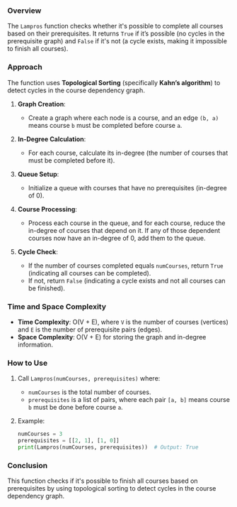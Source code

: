 

### Overview
The `Lampros` function checks whether it's possible to complete all courses based on their prerequisites. It returns `True` if it’s possible (no cycles in the prerequisite graph) and `False` if it's not (a cycle exists, making it impossible to finish all courses).

### Approach
The function uses **Topological Sorting** (specifically **Kahn’s algorithm**) to detect cycles in the course dependency graph.

1. **Graph Creation**: 
   - Create a graph where each node is a course, and an edge `(b, a)` means course `b` must be completed before course `a`.

2. **In-Degree Calculation**: 
   - For each course, calculate its in-degree (the number of courses that must be completed before it).

3. **Queue Setup**: 
   - Initialize a queue with courses that have no prerequisites (in-degree of 0).

4. **Course Processing**: 
   - Process each course in the queue, and for each course, reduce the in-degree of courses that depend on it. If any of those dependent courses now have an in-degree of 0, add them to the queue.

5. **Cycle Check**: 
   - If the number of courses completed equals `numCourses`, return `True` (indicating all courses can be completed).
   - If not, return `False` (indicating a cycle exists and not all courses can be finished).

### Time and Space Complexity
- **Time Complexity**: O(V + E), where `V` is the number of courses (vertices) and `E` is the number of prerequisite pairs (edges).
- **Space Complexity**: O(V + E) for storing the graph and in-degree information.



### How to Use
1. Call `Lampros(numCourses, prerequisites)` where:
   - `numCourses` is the total number of courses.
   - `prerequisites` is a list of pairs, where each pair `[a, b]` means course `b` must be done before course `a`.

2. Example:
   ```python
   numCourses = 3
   prerequisites = [[2, 1], [1, 0]]
   print(Lampros(numCourses, prerequisites))  # Output: True
   ```


### Conclusion
This function checks if it's possible to finish all courses based on prerequisites by using topological sorting to detect cycles in the course dependency graph.
